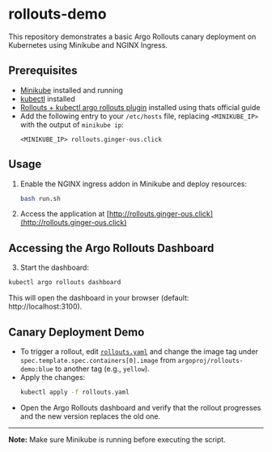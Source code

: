 # rollouts-demo

This repository demonstrates a basic Argo Rollouts canary deployment on Kubernetes using Minikube and NGINX Ingress.

## Prerequisites

- [Minikube](https://minikube.sigs.k8s.io/docs/) installed and running
- [kubectl](https://kubernetes.io/docs/tasks/tools/) installed
- [Rollouts + kubectl argo rollouts plugin](https://argo-rollouts.readthedocs.io/en/stable/installation/) installed using thats official guide
- Add the following entry to your `/etc/hosts` file, replacing `<MINIKUBE_IP>` with the output of `minikube ip`:
  ```
  <MINIKUBE_IP> rollouts.ginger-ous.click
  ```

## Usage

1. Enable the NGINX ingress addon in Minikube and deploy resources:
   ```sh
   bash run.sh
   ```

2. Access the application at [http://rollouts.ginger-ous.click](http://rollouts.ginger-ous.click)

## Accessing the Argo Rollouts Dashboard

3. Start the dashboard:
```sh
kubectl argo rollouts dashboard
```

This will open the dashboard in your browser (default: http://localhost:3100).

## Canary Deployment Demo

- To trigger a rollout, edit [`rollouts.yaml`](rollouts.yaml) and change the image tag under `spec.template.spec.containers[0].image` from `argoproj/rollouts-demo:blue` to another tag (e.g., `yellow`).
- Apply the changes:
  ```sh
  kubectl apply -f rollouts.yaml
  ```
- Open the Argo Rollouts dashboard and verify that the rollout progresses and the new version replaces the old one.

---

**Note:** Make sure Minikube is running before executing the script.
